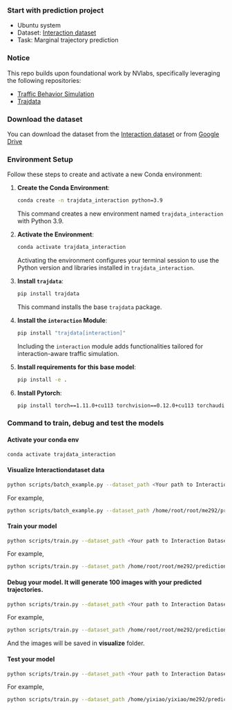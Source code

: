 ### Start with prediction project
 - Ubuntu system
 - Dataset: [Interaction dataset](https://challenge.interaction-dataset.com)
 - Task: Marginal trajectory prediction

### Notice
This repo builds upon foundational work by NVlabs, specifically leveraging the following repositories:

- [Traffic Behavior Simulation](https://github.com/NVlabs/traffic-behavior-simulation/tree/main)
- [Trajdata](https://github.com/NVlabs/trajdata)


### Download the dataset
You can download the dataset from the [Interaction dataset](https://challenge.interaction-dataset.com) or from [Google Drive](https://drive.google.com/file/d/1jeTI1BSukwdirmYN9nLm9691b0mx3TqJ/view?usp=share_link)

### Environment Setup

Follow these steps to create and activate a new Conda environment:

1. **Create the Conda Environment**:
    ```sh
    conda create -n trajdata_interaction python=3.9
    ```

    This command creates a new environment named `trajdata_interaction` with Python 3.9.

2. **Activate the Environment**:
    ```sh
    conda activate trajdata_interaction
    ```

    Activating the environment configures your terminal session to use the Python version and libraries installed in `trajdata_interaction`.

3. **Install `trajdata`**:
    ```sh
    pip install trajdata
    ```

    This command installs the base `trajdata` package.

4. **Install the `interaction` Module**:
    ```sh
    pip install "trajdata[interaction]"
    ```

    Including the `interaction` module adds functionalities tailored for interaction-aware traffic simulation.
5. **Install requirements for this base model**:
    ```sh
    pip install -e .
    ```
6. **Install Pytorch**:
    ```sh
    pip install torch==1.11.0+cu113 torchvision==0.12.0+cu113 torchaudio==0.11.0 torchmetrics==0.11.1 torchtext --extra-index-url https://download.pytorch.org/whl/cu113 
    ```



### Command to train, debug and test the models
#### Activate your conda env
```sh
conda activate trajdata_interaction
```

#### Visualize Interactiondataset data
```sh
python scripts/batch_example.py --dataset_path <Your path to Interaction Dataset>
```
For example,
```sh
python scripts/batch_example.py --dataset_path /home/root/root/me292/prediction/interaction/INTERACTION-Dataset-DR-single-v1_2  
```

#### Train your model
```sh
python scripts/train.py --dataset_path <Your path to Interaction Dataset> --output_dir experiments/<Your experiment name>
```
For example,
```sh
python scripts/train.py --dataset_path /home/root/root/me292/prediction/interaction/INTERACTION-Dataset-DR-single-v1_2 --output_dir experiments/base_model
```

#### Debug your model. It will generate 100 images with your predicted trajectories.
```sh
python scripts/train.py --dataset_path <Your path to Interaction Dataset> --output_dir experiments/<Your experiment name> --checkpoint <Your path to ckpt> --debug
```
For example,
```sh
python scripts/train.py --dataset_path /home/root/root/me292/prediction/interaction/INTERACTION-Dataset-DR-single-v1_2  --output_dir experiments/base_model --checkpoint experiments/base_model/checkpoints/iter35000.ckpt --debug
```
And the images will be saved in **visualize** folder.

#### Test your model
```sh
python scripts/train.py --dataset_path <Your path to Interaction Dataset> --output_dir experiments/<Your experiment name> --checkpoint <Your path to ckpt> --mode test
```
For example,
```sh
python scripts/train.py --dataset_path /home/yixiao/yixiao/me292/prediction/interaction/INTERACTION-Dataset-DR-single-v1_2  --output_dir experiments/base_model --checkpoint experiments/base_model_1/checkpoints/iter35000.ckpt --mode test
```


